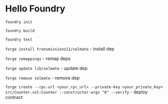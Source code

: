 # Hello Foundry

`foundry init`

`foundry build`

`foundry test`

`forge install transmissions11/solmate` - install dep

`forge remappings` - remap deps

`forge update lib/solmate` - update dep

`forge remove solmate` - remove dep

`forge create --rpc-url <your_rpc_url> --private-key <your_private_key> src/Counter.sol:Counter --constructor-args "0" --verify` - deploy contract
